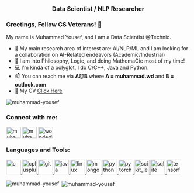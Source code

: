 <h3 align="center">Data Scientist / NLP Researcher</h3>

### Greetings, Fellow CS Veterans! 👋

My name is Muhammad Yousef, and I am a Data Scientist @Technic.

<!--
**Muhammad-Yousef/Muhammad-Yousef** is a ✨ _special_ ✨ repository because its `README.md` (this file) appears on your GitHub profile.

-->

- 🔭 My main research area of interest are: AI/NLP/ML and I am looking for a collaboration on AI-Related endeavors (Academic/Industrial)
- :book: I am into Philosophy, Logic, and doing MathemaGic most of my time!
- :computer: I’m kinda of a polyglot, I do C/C++, Java and Python.
- 📫 You can reach me via **A@B** where **A = muhammad.wd** and **B = outlook.com**
- 📄 My CV [Click Here](https://drive.google.com/file/d/1MoGdjhbGL0jcm637YUknHzHfPe22jXYA/view?usp=sharing)

<p align="left"> <img src="https://komarev.com/ghpvc/?username=muhammad-yousef&label=Profile%20views&color=0e75b6&style=flat" alt="muhammad-yousef" /> </p>

<h3 align="left">Connect with me:</h3>
<p align="left">
<a href="https://twitter.com/muha_yousef" target="blank"><img align="center" src="https://cdn.jsdelivr.net/npm/simple-icons@3.0.1/icons/twitter.svg" alt="muha_yousef" height="30" width="40" /></a>
<a href="https://linkedin.com/in/muhammad-yousef" target="blank"><img align="center" src="https://cdn.jsdelivr.net/npm/simple-icons@3.0.1/icons/linkedin.svg" alt="muhammad-yousef" height="30" width="40" /></a>
<a href="https://fb.com/wonderful.days.8" target="blank"><img align="center" src="https://cdn.jsdelivr.net/npm/simple-icons@3.0.1/icons/facebook.svg" alt="wonderful.days.8" height="30" width="40" /></a>
</p>

<h3 align="left">Languages and Tools:</h3>
<p align="left"> <a href="https://www.cprogramming.com/" target="_blank"> <img src="https://devicons.github.io/devicon/devicon.git/icons/c/c-original.svg" alt="c" width="40" height="40"/> </a> <a href="https://www.w3schools.com/cpp/" target="_blank"> <img src="https://devicons.github.io/devicon/devicon.git/icons/cplusplus/cplusplus-original.svg" alt="cplusplus" width="40" height="40"/> </a> <a href="https://git-scm.com/" target="_blank"> <img src="https://www.vectorlogo.zone/logos/git-scm/git-scm-icon.svg" alt="git" width="40" height="40"/> </a> <a href="https://www.java.com" target="_blank"> <img src="https://devicons.github.io/devicon/devicon.git/icons/java/java-original-wordmark.svg" alt="java" width="40" height="40"/> </a> <a href="https://www.linux.org/" target="_blank"> <img src="https://devicons.github.io/devicon/devicon.git/icons/linux/linux-original.svg" alt="linux" width="40" height="40"/> </a> <a href="https://www.mongodb.com/" target="_blank"> <img src="https://devicons.github.io/devicon/devicon.git/icons/mongodb/mongodb-original-wordmark.svg" alt="mongodb" width="40" height="40"/> </a> <a href="https://www.python.org" target="_blank"> <img src="https://devicons.github.io/devicon/devicon.git/icons/python/python-original.svg" alt="python" width="40" height="40"/> </a> <a href="https://pytorch.org/" target="_blank"> <img src="https://www.vectorlogo.zone/logos/pytorch/pytorch-icon.svg" alt="pytorch" width="40" height="40"/> </a> <a href="https://scikit-learn.org/" target="_blank"> <img src="https://upload.wikimedia.org/wikipedia/commons/0/05/Scikit_learn_logo_small.svg" alt="scikit_learn" width="40" height="40"/> </a> <a href="https://www.sqlite.org/" target="_blank"> <img src="https://www.vectorlogo.zone/logos/sqlite/sqlite-icon.svg" alt="sqlite" width="40" height="40"/> </a> <a href="https://www.tensorflow.org" target="_blank"> <img src="https://www.vectorlogo.zone/logos/tensorflow/tensorflow-icon.svg" alt="tensorflow" width="40" height="40"/> </a> </p>

<p><img align="left" src="https://github-readme-stats.vercel.app/api/top-langs?username=muhammad-yousef&show_icons=true&locale=en&layout=compact" alt="muhammad-yousef" /></p>

<p>&nbsp;<img align="center" src="https://github-readme-stats.vercel.app/api?username=muhammad-yousef&show_icons=true&locale=en" alt="muhammad-yousef" /></p>
